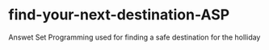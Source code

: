 # find-your-next-destination-ASP
Answet Set Programming used for finding a safe destination for the holliday
